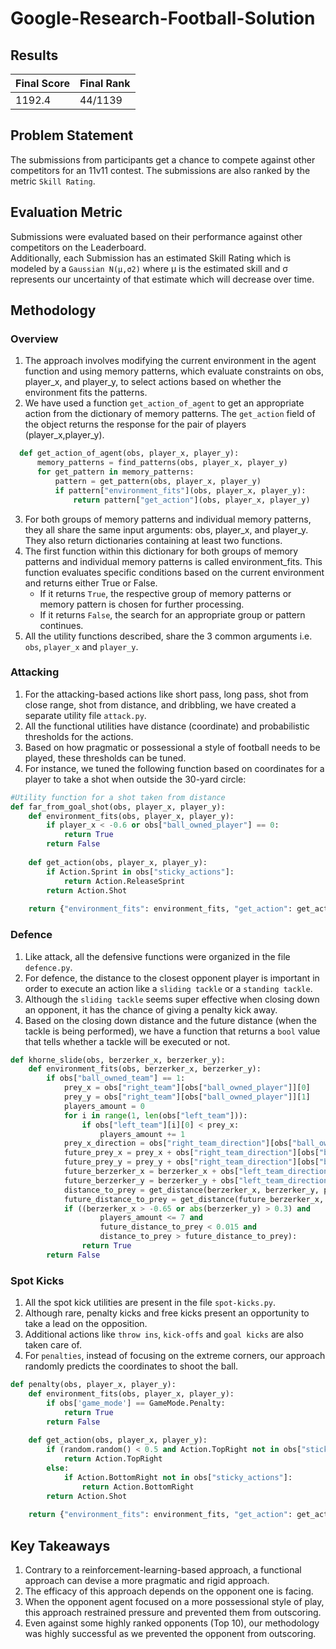 # Google-Research-Football-Solution

## Results
| Final Score | Final Rank | 
|----------|----------|
| 1192.4 | 44/1139 |

## Problem Statement  
The submissions from participants get a chance to compete against other competitors for an 11v11 contest. The submissions are also ranked by the metric `Skill Rating`.

## Evaluation Metric  
Submissions were evaluated based on their performance against other competitors on the Leaderboard.  
Additionally, each Submission has an estimated Skill Rating which is modeled by a `Gaussian N(μ,σ2)` where μ is the estimated skill and σ represents our uncertainty of that estimate which will decrease over time.

## Methodology

### Overview
1. The approach involves modifying the current environment in the agent function and using memory patterns, which evaluate constraints on obs, player_x, and player_y, to select actions based on whether the environment fits the patterns.
2. We have used a function `get_action_of_agent` to get an appropriate action from the dictionary of memory patterns. The `get_action` field of the object returns the response for the pair of players (player_x,player_y).
  ```python
    def get_action_of_agent(obs, player_x, player_y):
        memory_patterns = find_patterns(obs, player_x, player_y)
        for get_pattern in memory_patterns:
            pattern = get_pattern(obs, player_x, player_y)
            if pattern["environment_fits"](obs, player_x, player_y):
                return pattern["get_action"](obs, player_x, player_y)
  ```
3. For both groups of memory patterns and individual memory patterns, they all share the same input arguments: obs, player_x, and player_y. They also return dictionaries containing at least two functions.
4. The first function within this dictionary for both groups of memory patterns and individual memory patterns is called environment_fits. This function evaluates specific conditions based on the current environment and returns either True or False.
   * If it returns `True`, the respective group of memory patterns or memory pattern is chosen for further processing.
   * If it returns `False`, the search for an appropriate group or pattern continues.
5. All the utility functions described, share the 3 common arguments i.e. `obs`, `player_x` and `player_y`.

### Attacking 
1. For the attacking-based actions like short pass, long pass, shot from close range, shot from distance, and dribbling, we have created a separate utility file `attack.py`.
2. All the functional utilities have distance (coordinate) and probabilistic thresholds for the actions.
3. Based on how pragmatic or possessional a style of football needs to be played, these thresholds can be tuned.
4. For instance, we tuned the following function based on coordinates for a player to take a shot when outside the 30-yard circle: 
```python
#Utility function for a shot taken from distance
def far_from_goal_shot(obs, player_x, player_y):
    def environment_fits(obs, player_x, player_y):
        if player_x < -0.6 or obs["ball_owned_player"] == 0:
            return True
        return False
        
    def get_action(obs, player_x, player_y):
        if Action.Sprint in obs["sticky_actions"]:
            return Action.ReleaseSprint
        return Action.Shot
    
    return {"environment_fits": environment_fits, "get_action": get_action}
```

### Defence
1. Like attack, all the defensive functions were organized in the file `defence.py`.
2. For defence, the distance to the closest opponent player is important in order to execute an action like a `sliding tackle` or a `standing tackle`.
3. Although the `sliding tackle` seems super effective when closing down an opponent, it has the chance of giving a penalty kick away.
4. Based on the closing down distance and the future distance (when the tackle is being performed), we have a function that returns a `bool` value that tells whether a tackle will be executed or not.
```python
def khorne_slide(obs, berzerker_x, berzerker_y):
    def environment_fits(obs, berzerker_x, berzerker_y):
        if obs["ball_owned_team"] == 1:
            prey_x = obs["right_team"][obs["ball_owned_player"]][0]
            prey_y = obs["right_team"][obs["ball_owned_player"]][1]
            players_amount = 0
            for i in range(1, len(obs["left_team"])):
                if obs["left_team"][i][0] < prey_x:
                    players_amount += 1
            prey_x_direction = obs["right_team_direction"][obs["ball_owned_player"]][0]
            future_prey_x = prey_x + obs["right_team_direction"][obs["ball_owned_player"]][0]
            future_prey_y = prey_y + obs["right_team_direction"][obs["ball_owned_player"]][1]
            future_berzerker_x = berzerker_x + obs["left_team_direction"][obs["active"]][0]
            future_berzerker_y = berzerker_y + obs["left_team_direction"][obs["active"]][1]
            distance_to_prey = get_distance(berzerker_x, berzerker_y, prey_x, prey_y)
            future_distance_to_prey = get_distance(future_berzerker_x, future_berzerker_y, future_prey_x, future_prey_y)
            if ((berzerker_x > -0.65 or abs(berzerker_y) > 0.3) and
                    players_amount <= 7 and
                    future_distance_to_prey < 0.015 and
                    distance_to_prey > future_distance_to_prey):
                return True
        return False
```

### Spot Kicks
1. All the spot kick utilities are present in the file `spot-kicks.py`.
2. Although rare, penalty kicks and free kicks present an opportunity to take a lead on the opposition.
3. Additional actions like `throw ins`, `kick-offs` and `goal kicks` are also taken care of.
4. For `penalties`, instead of focusing on the extreme corners, our approach randomly predicts the coordinates to shoot the ball.
```python
def penalty(obs, player_x, player_y):
    def environment_fits(obs, player_x, player_y):
        if obs['game_mode'] == GameMode.Penalty:
            return True
        return False
        
    def get_action(obs, player_x, player_y):
        if (random.random() < 0.5 and Action.TopRight not in obs["sticky_actions"] and Action.BottomRight not in obs["sticky_actions"]):
            return Action.TopRight
        else:
            if Action.BottomRight not in obs["sticky_actions"]:
                return Action.BottomRight
        return Action.Shot
    
    return {"environment_fits": environment_fits, "get_action": get_action}
```


## Key Takeaways
1. Contrary to a reinforcement-learning-based approach, a functional approach can devise a more pragmatic and rigid approach.
2. The efficacy of this approach depends on the opponent one is facing.
3. When the opponent agent focused on a more possessional style of play, this approach restrained pressure and prevented them from outscoring.
4. Even against some highly ranked opponents (Top 10), our methodology was highly successful as we prevented the opponent from outscoring.
